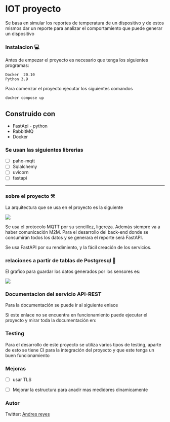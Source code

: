 # IOT proyecto

Se basa en simular los reportes de temperatura de un dispositivo y de estos mismos dar un reporte para analizar el comportamiento que puede generar un dispositivo

### Instalacion 💻

Antes de empezar el proyecto es necesario que tenga los siguientes programas:
```
Docker  20.10
Python 3.9
```

Para comenzar el proyecto ejecutar los siguientes comandos
``` bash
docker compose up
```

## Construido con

- FastApi - python
- RabbitMQ
- Docker

### Se usan las siguientes librerias

- [ ] paho-mqtt
- [ ] Sqlalchemy
- [ ] uvicorn
- [ ] fastapi

---
### sobre el proyecto ⚒
La arquitectura que se usa en el proyecto es la siguiente

![](https://i.imgur.com/Jq4uxR4.png)

Se usa el protocolo MQTT por su sencillez, ligereza. Además siempre va a haber comunicación M2M. Para el desarrollo del back-end donde se consumirán todos los datos y se generara el reporte será FastAPI.

Se usa FastAPI por su rendimiento, y la fácil creación de los servicios.

### relaciones a partir de tablas de Postgresql 🧾
El grafico para guardar los datos generados por los sensores es:

![](https://i.imgur.com/aKNNFi9.png)


### Documentacion del servicio API-REST
Para la documentación se puede ir al siguiente enlace

Si este enlace no se encuentra en funcionamiento puede ejecutar el proyecto y mirar toda la documentación en:


### Testing
Para el desarrollo de este proyecto se utiliza varios tipos de testing, aparte de esto se tiene CI para la integración del proyecto y que este tenga un buen funcionamiento

### Mejoras
- [ ] usar TLS
- [ ] Mejorar la estructura para anadir mas medidores dinamicamente


### Autor
Twitter: [Andres reyes](https://twitter.com/andres_vanml)
